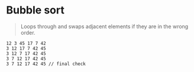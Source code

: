 # Bubble sort 

> Loops through and swaps adjacent elements if they are in the wrong order. 

```
12 3 45 17 7 42
3 12 17 7 42 45
3 12 7 17 42 45
3 7 12 17 42 45
3 7 12 17 42 45 // final check 
```